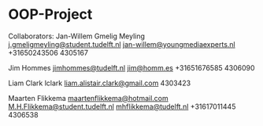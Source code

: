 OOP-Project
===========

Collaborators:
Jan-Willem Gmelig Meyling
j.gmeligmeyling@student.tudelft.nl
jan-willem@youngmediaexperts.nl
+31650243506
4305167

Jim Hommes
jimhommes@tudelft.nl
jim@homm.es
+31651676585
4306090

Liam Clark
lclark
liam.alistair.clark@gmail.com
4303423

Maarten Flikkema
maartenflikkema@hotmail.com
M.H.Flikkema@student.tudelft.nl
mhflikkema@tudelft.nl
+31617011445
4306538
